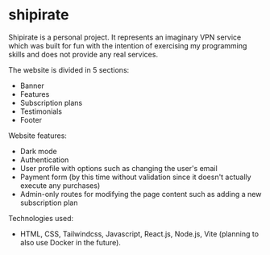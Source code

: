# shipirate

Shipirate is a personal project.
It represents an imaginary VPN service which was built for fun with the intention of exercising my programming skills and does not provide any real services.

The website is divided in 5 sections:

- Banner
- Features
- Subscription plans
- Testimonials
- Footer

Website features:

- Dark mode
- Authentication
- User profile with options such as changing the user's email
- Payment form (by this time without validation since it doesn't actually execute any purchases)
- Admin-only routes for modifying the page content such as adding a new subscription plan

Technologies used:

- HTML, CSS, Tailwindcss, Javascript, React.js, Node.js, Vite (planning to also use Docker in the future).

